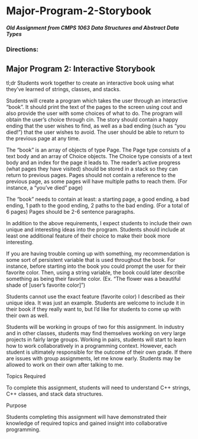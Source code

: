 # Major-Program-2-Storybook
##### Old Assignment from CMPS 1063 Data Structures and Abstract Data Types
### Directions:


## Major Program 2: Interactive Storybook

tl;dr Students work together to create an interactive book using what they’ve learned of strings, classes, and stacks.

Students will create a program which takes the user through an interactive “book”. It should print the text of the pages to the screen using cout and also provide the user with some choices of what to do. The program will obtain the user’s choice through cin. The story should contain a happy ending that the user wishes to find, as well as a bad ending (such as “you died!”) that the user wishes to avoid. The user should be able to return to the previous page at any time.

The “book” is an array of objects of type Page. The Page type consists of a text body and an array of Choice objects. The Choice type consists of a text body and an index for the page it leads to. The reader’s active progress (what pages they have visited) should be stored in a stack so they can return to previous pages. Pages should not contain a reference to the previous page, as some pages will have multiple paths to reach them. (For instance, a “you’ve died” page)

The “book” needs to contain at least: a starting page, a good ending, a bad ending, 1 path to the good ending, 2 paths to the bad ending. (For a total of 6 pages) Pages should be 2-6 sentence paragraphs.

In addition to the above requirements, I expect students to include their own unique and interesting ideas into the program. Students should include at least one additional feature of their choice to make their book more interesting.

If you are having trouble coming up with something, my recommendation is some sort of persistent variable that is used throughout the book. For instance, before starting into the book you could prompt the user for their favorite color. Then, using a string variable, the book could later describe something as being their favorite color. (Ex. “The flower was a beautiful shade of [user’s favorite color]”)

Students cannot use the exact feature (favorite color) I described as their unique idea. It was just an example. Students are welcome to include it in their book if they really want to, but I’d like for students to come up with their own as well.

Students will be working in groups of two for this assignment. In industry and in other classes, students may find themselves working on very large projects in fairly large groups. Working in pairs, students will start to learn how to work collaboratively in a programming context. However, each student is ultimately responsible for the outcome of their own grade. If there are issues with group assignments, let me know early. Students may be allowed to work on their own after talking to me.

Topics Required

To complete this assignment, students will need to understand C++ strings, C++ classes, and stack data structures.

Purpose

Students completing this assignment will have demonstrated their knowledge of required topics and gained insight into collaborative programming.
